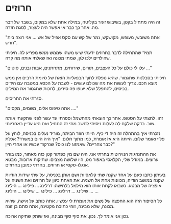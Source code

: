 # חרוזים

זה היה מתחיל בקטן, בשיבוש זעיר בקליטה, במילה אחת שלא במקום, בשבר של דבר מה. אחר כך כבר אי אפשר היה לעצור, לסגת חזרה.

"אתה משובש, מעופש, מקושקש, נמר של קש עם סקס אפיל של אש … אני רוצה בית חדש". 

תמיד שהתחילה לדבר בחרוזים ידעתי שיש משהו שממש ממש מפריע לה. חיכיתי שהילדים ילכו לגן, שמתי מכונה ואז שאלתי אותה מה קרה.

"עלו לי כולם על כל העצבים, תורים, שירותים, מתחתנים, אבות ובנים, סוטים …"

חיכיתי בסבלנות שתגמור. שהיא נופלת לתוך הבנאליות הזאת של סיומת הרבים אין ממש מוצא חכם. צריך לעשות את מה שכולם עושים - לשבת על הכסא במטבח עם הידים בכיסים, להתפלל שלא יעופו פה סירים, לחכות שתגמור את המילים.

סגרתי את התריסים.

"אתה טיפוס אלים, משמים, מקסים …."

זהו. לחצתי על הסטופ. אחר כך הוצאתי מהחשמל וספרתי עד עשר לפני שתקעתי אותה שוב. בדקה שלקח לה לעלות ניסיתי לחשב מתי זה התחיל ואם היא עדיין באחריותי. 

נזכרתי איך בהתחלה זה היה די כיף. הייתי חוזר הביתה, מוריד נעלים בכניסה, לוחץ על פליי ואומר שלום. הייתה היא אז אומרת, כמו מתוך חלום: "איך היה היום במשרד? אכלת כבר צהריים? שאמזוג לנו כוס? שנרקוד עכשיו או אחרי היין?"

את ההתנהגות הנוירוטית בחרתי אני. היה שם מין כפתור קטן כזה מאחור, כמו בורר ערוצים. במודל שלי, הקלאסי באפור מט, היו שלושה מצבים: שתיקות ארוכות, מבטא אנגלו-סקסי או חרוזים. בחרתי כמובן בחרוזים.

בעיתון כתבו פעם על אחד שקנה שתי קלאסיות ושם אותן בכניסה, על שתי שידות הודיות שקנה במושב הודיה, מכוונות אחת אל השניה. את האחת כיוון על חרוזים ואת השניה על אופציה של מבטא. כשבאו לקחת אותו הוא מילמל בלחישה: דרלינג … פילינג … הילינג … שילינג … דרלינג … פילינג … שילינג … הילינג …

כל הסיפור הזה הוא החפצה של נשים את אומרת לי עכשיו. אתה כותב על אישה, שהיא מכונה, שלא מבינה, זוהי כתיבה מקטינה, אתה סתם בן זונה.

נכון אני אומר לך. נכון. את סוף סוף מבינה, ואז שותק שתיקה ארוכה.